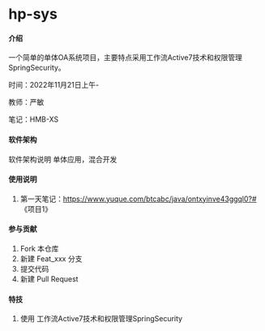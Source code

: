 # hp-sys

#### 介绍
一个简单的单体OA系统项目，主要特点采用工作流Active7技术和权限管理SpringSecurity。

时间：2022年11月21日上午-

教师：严敏

笔记：HMB-XS

#### 软件架构
软件架构说明
单体应用，混合开发


#### 使用说明

1.  第一天笔记：https://www.yuque.com/btcabc/java/ontxyinve43ggql0?# 《项目1》

#### 参与贡献

1.  Fork 本仓库
2.  新建 Feat_xxx 分支
3.  提交代码
4.  新建 Pull Request


#### 特技

1.  使用 工作流Active7技术和权限管理SpringSecurity
